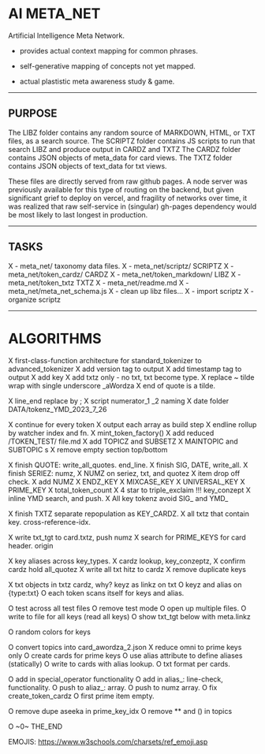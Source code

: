 # AI META_NET

Artificial Intelligence Meta Network.

- provides actual context mapping for common phrases.

- self-generative mapping of concepts not yet mapped.

- actual plastistic meta awareness study & game.

---

## PURPOSE

The LIBZ folder contains any random source of MARKDOWN, HTML, or TXT files, as a search source.
The SCRIPTZ folder contains JS scripts to run that search LIBZ and produce output in CARDZ and TXTZ
The CARDZ folder contains JSON objects of meta_data for card views.
The TXTZ folder contains JSON objects of text_data for txt views.

These files are directly served from raw github pages. A node server was previously available for this type of routing on the backend, but given significant grief to deploy on vercel, and fragility of networks over time, it was realized that raw self-service in (singular) gh-pages dependency would be most likely to last longest in production.

---

## TASKS

X - meta_net/ taxonomy data files.
X - meta_net/scriptz/       SCRIPTZ
X - meta_net/token_cardz/   CARDZ
X - meta_net/token_markdown/ LIBZ
X - meta_net/token_txtz       TXTZ
X - meta_net/readme.md
X - meta_net/meta_net_schema.js
X - clean up libz files...
X - import scriptz
X - organize scriptz

---

# ALGORITHMS

X first-class-function architecture for standard_tokenizer to advanced_tokenizer
X add version tag to output
X add timestamp tag to output
X add key
X add txtz only - no txt, txt become type.
X replace ~ tilde wrap with single underscore _aWordza
X end of quote is a tilde.

X line_end replace by ;
X script numerator_1 _2 naming
X date folder DATA/tokenz_YMD_2023_7_26

X continue for every token
X output each array as build step
X endline rollup by watcher index and fn.
X mint_token_factory()
X add reduced /TOKEN_TEST/ file.md
X add TOPICZ and SUBSETZ
X MAINTOPIC and SUBTOPIC s
X remove empty section top/bottom


X finish QUOTE: write_all_quotes. end_line.
X finish SIG, DATE, write_all.
X finish SERIEZ: numz,
X NUMZ on seriez, txt, and quotez
X item drop off check.
X add NUMZ
X ENDZ_KEY
X MIXCASE_KEY
X UNIVERSAL_KEY
X PRIME_KEY
X total_token_count
X 4 star to triple_exclaim !!! key_conzept
X inline YMD search, and push.
X All key tokenz avoid SIG_ and YMD_

X finish TXTZ separate repopulation as KEY_CARDZ. 
X all txtz that contain key. cross-reference-idx.

X write txt_tgt to card.txtz, push numz
X search for PRIME_KEYS for card header. origin



X key aliases across key_types.
X cardz lookup, key_conzeptz, 
X confirm cardz hold all_quotez
X write all txt hitz to cardz
X remove duplicate keys


X txt objects in txtz cardz, why? keyz as linkz on txt
O keyz and alias on {type:txt}
O each token scans itself for keys and alias.

O test across all test files
O remove test mode
O open up multiple files.
O write to file for all keys (read all keys)
O show txt_tgt below with meta.linkz

O random colors for keys

O convert topics into card_awordza_2.json
X reduce omni to prime keys only
O create cards for prime keys
O use alias attribute to define aliases (statically)
O write to cards with alias lookup.
O txt format per cards.

O add in special_operator functionality
O add in alias_: line-check, functionality.
O push to aliaz_: array.
O push to numz array.
O fix  create_token_cardz
O first prime item empty.

O remove dupe aseeka in prime_key_idx
O remove ** and () in topics

O ~0~ THE_END



EMOJIS: https://www.w3schools.com/charsets/ref_emoji.asp


